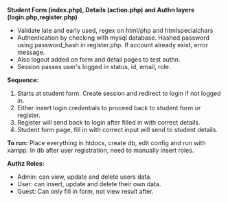 **Student Form (index.php), Details (action.php) and Authn layers (login.php,register.php)**
- Validate late and early used, regex on html/php and htmlspecialchars
- Authentication by checking with mysql database. Hashed password using password_hash in register.php. If account already exist, error message.
- Also logout added on form and detail pages to test authn.
- Session passes user's logged in status, id, email, role.

**Sequence:**
1. Starts at student form. Create session and redirect to login if not logged in. 
2. Either insert login credentials to proceed back to student form or register.
3. Register will send back to login after filled in with correct details.
4. Student form page, fill in with correct input will send to student details. 


**To run:**  Place everything in htdocs, create db, edit config and run with xampp. In db after user registration, need to manually insert roles.  

**Authz Roles:**
- Admin: can view, update and delete users data. 
- User: can insert, update and delete their own data.
- Guest: Can only fill in form, not view result after. 
